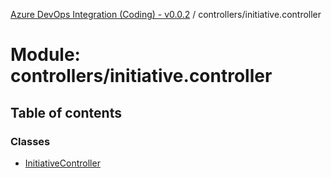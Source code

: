 [Azure DevOps Integration (Coding) - v0.0.2](../README.md) / controllers/initiative.controller

# Module: controllers/initiative.controller

## Table of contents

### Classes

- [InitiativeController](../classes/controllers_initiative_controller.InitiativeController.md)
